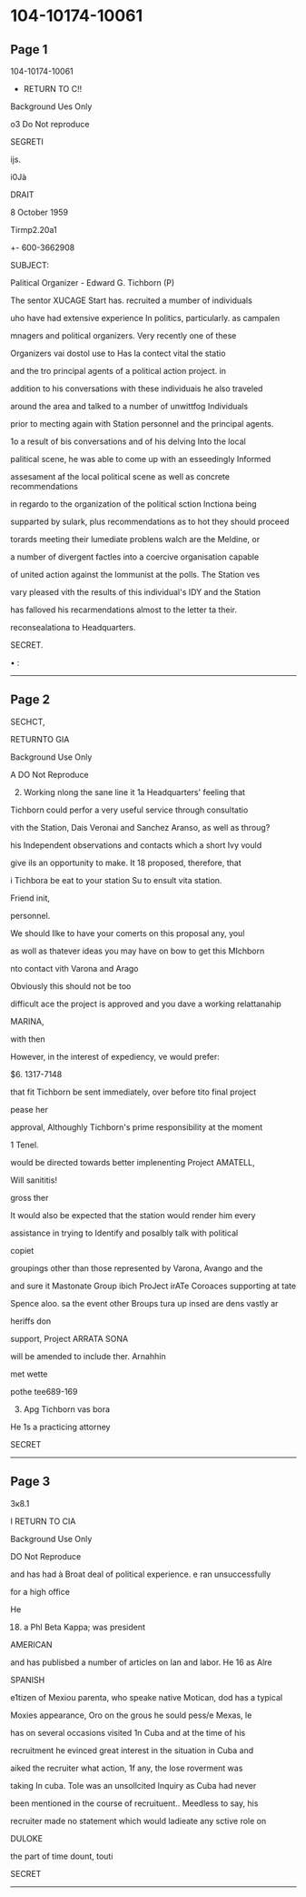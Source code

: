 # 104-10174-10061

## Page 1

104-10174-10061

* RETURN TO C!!

Background Ues Only

o3 Do Not reproduce

SEGRETI

ijs.

i0Jà

DRAIT

8 October 1959

Tirmp2.20a1

+- 600-3662908

SUBJECT:

Palitical Organizer - Edward G. Tichborn (P)

The sentor XUCAGE Start has. recruited a mumber of individuals

uho have had extensive experience In politics, particularly. as campalen

mnagers and political organizers. Very recently one of these

Organizers vai dostol use to Has la contect vital the statio

and the tro principal agents of a political action project. in

addition to his conversations with these individuais he also traveled

around the area and talked to a number of unwittfog Individuals

prior to mecting again with Station personnel and the principal agents.

1o a result of bis conversations and of his delving Into the local

palitical scene, he was able to come up with an esseedingly Informed

assesament af the local political scene as well as concrete recommendations

in regardo to the organization of the political sction Inctiona being

supparted by sulark, plus recommendations as to hot they should proceed

torards meeting their lumediate problens walch are the Meldine, or

a number of divergent factles into a coercive organisation capable

of united action against the lommunist at the polls. The Station ves

vary pleased vith the results of this individual's IDY and the Station

has falloved his recarmendations almost to the letter ta their.

reconsealationa to Headquarters.

SECRET.

• :

---

## Page 2

SECHCT,

RETURNTO GIA

Background Use Only

A DO Not Reproduce

2. Working nlong the sane line it 1a Headquarters' feeling that

Tichborn could perfor a very useful service through consultatio

vith the Station, Dais Veronai and Sanchez Aranso, as well as throug?

his Independent observations and contacts which a short Ivy vould

give ils an opportunity to make. It 18 proposed, therefore, that

i Tichbora be eat to your station Su to ensult vita station.

Friend init,

personnel.

We should Ilke to have your comerts on this proposal any, youl

as woll as thatever ideas you may have on bow to get this MIchborn

nto contact vith Varona and Arago

Obviously this should not be too

difficult ace the project is approved and you dave a working relattanahip

MARINA,

with then

However, in the interest of expediency, ve would prefer:

$6. 1317-7148

that fit Tichborn be sent immediately, over before tito final project

pease her

approval, Althoughly Tichborn's prime responsibility at the moment

1 Tenel.

would be directed towards better implenenting Project AMATELL,

Will sanititis!

gross ther

It would also be expected that the station would render him every

assistance in trying to Identify and posalbly talk with political

copiet

groupings other than those represented by Varona, Avango and the

and sure it Mastonate Group ibich ProJect irATe Coroaces supporting at tate

Spence aloo. sa the event other Broups tura up insed are dens vastly ar

heriffs don

support, Project ARRATA SONA

will be amended to include ther. Arnahhin

met wette

pothe tee689-169

3. Apg Tichborn vas bora

He 1s a practicing attorney

SECRET

---

## Page 3

3к8.1

I RETURN TO CIA

Background Use Only

DO Not Reproduce

and has had à Broat deal of political experience. e ran unsuccessfully

for a high office

He

18. a Phl Beta Kappa; was president

AMERICAN

and has publisbed a number of articles on lan and labor. He 16 as Alre

SPANISH

e1tizen of Mexiou parenta, who speake native Motican, dod has a typical

Moxies appearance, Oro on the grous he sould pess/e Mexas, le

has on several occasions visited 1n Cuba and at the time of his

recruitment he evinced great interest in the situation in Cuba and

aiked the recruiter what action, 1f any, the lose roverment was

taking In cuba. Tole was an unsollcited Inquiry as Cuba had never

been mentioned in the course of recruituent.. Meedless to say, his

recruiter made no statement which would ladieate any sctive role on

DULOKE

the part of time dount, touti

SECRET

---

